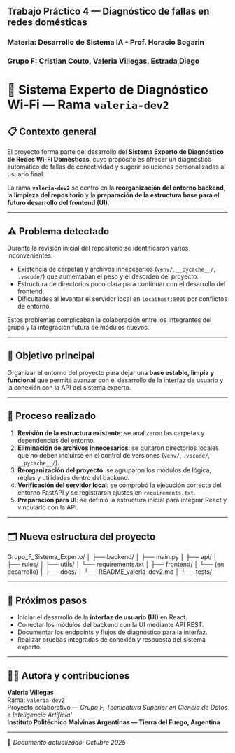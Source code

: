 ## Trabajo Práctico 4 — Diagnóstico de fallas en redes domésticas
### Materia: Desarrollo de Sistema IA - Prof. Horacio Bogarin
### Grupo F: Cristian Couto, Valeria Villegas, Estrada Diego

# 🧠 Sistema Experto de Diagnóstico Wi-Fi — Rama `valeria-dev2`

## 📋 Contexto general
El proyecto forma parte del desarrollo del **Sistema Experto de Diagnóstico de Redes Wi-Fi Domésticas**, cuyo propósito es ofrecer un diagnóstico automático de fallas de conectividad y sugerir soluciones personalizadas al usuario final.

La rama **`valeria-dev2`** se centró en la **reorganización del entorno backend**, la **limpieza del repositorio** y la **preparación de la estructura base para el futuro desarrollo del frontend (UI)**.

---

## ⚠️ Problema detectado
Durante la revisión inicial del repositorio se identificaron varios inconvenientes:

- Existencia de carpetas y archivos innecesarios (`venv/`, `__pycache__/`, `.vscode/`) que aumentaban el peso y el desorden del proyecto.  
- Estructura de directorios poco clara para continuar con el desarrollo del frontend.  
- Dificultades al levantar el servidor local en `localhost:8000` por conflictos de entorno.  

Estos problemas complicaban la colaboración entre los integrantes del grupo y la integración futura de módulos nuevos.

---

## 🎯 Objetivo principal
Organizar el entorno del proyecto para dejar una **base estable, limpia y funcional** que permita avanzar con el desarrollo de la interfaz de usuario y la conexión con la API del sistema experto.

---

## 🧩 Proceso realizado

1. **Revisión de la estructura existente**: se analizaron las carpetas y dependencias del entorno.  
2. **Eliminación de archivos innecesarios**: se quitaron directorios locales que no deben incluirse en el control de versiones (`venv/`, `.vscode/`, `__pycache__/`).  
3. **Reorganización del proyecto**: se agruparon los módulos de lógica, reglas y utilidades dentro del backend.  
4. **Verificación del servidor local**: se comprobó la ejecución correcta del entorno FastAPI y se registraron ajustes en `requirements.txt`.  
5. **Preparación para UI**: se definió la estructura inicial para integrar React y vincularlo con la API.

---

## 🗂️ Nueva estructura del proyecto

Grupo_F_Sistema_Experto/
│
├── backend/
│ ├── main.py
│ ├── api/
│ ├── rules/
│ ├── utils/
│ └── requirements.txt
│
├── frontend/
│ └── (en desarrollo)
│
├── docs/
│ └── README_valeria-dev2.md
│
└── tests/


---

## 🚀 Próximos pasos

- Iniciar el desarrollo de la **interfaz de usuario (UI)** en React.  
- Conectar los módulos del backend con la UI mediante API REST.  
- Documentar los endpoints y flujos de diagnóstico para la interfaz.  
- Realizar pruebas integradas de conexión y respuesta del sistema experto.  

---

## 👩‍💻 Autora y contribuciones

**Valeria Villegas**  
Rama: `valeria-dev2`  
Proyecto colaborativo — *Grupo F, Tecnicatura Superior en Ciencia de Datos e Inteligencia Artificial*  
**Instituto Politécnico Malvinas Argentinas — Tierra del Fuego, Argentina**

---

📅 *Documento actualizado: Octubre 2025*


